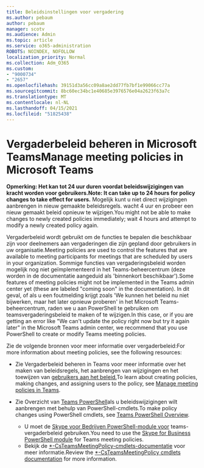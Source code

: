 ```yaml
---
title: Beleidsinstellingen voor vergadering
ms.author: pebaum
author: pebaum
manager: scotv
ms.audience: Admin
ms.topic: article
ms.service: o365-administration
ROBOTS: NOINDEX, NOFOLLOW
localization_priority: Normal
ms.collection: Adm_O365
ms.custom:
- "9000734"
- "2657"
ms.openlocfilehash: 39151d3a56cc09a8ae2dd77fb7bf1e99066cc77a
ms.sourcegitcommit: 8bc60ec34bc1e40685e3976576e04a2623f63a7c
ms.translationtype: MT
ms.contentlocale: nl-NL
ms.lasthandoff: 04/15/2021
ms.locfileid: "51825438"
---
```

# <a name="manage-meeting-policies-in-microsoft-teams"></a><span data-ttu-id="b25d1-102">Vergaderbeleid beheren in Microsoft Teams</span><span class="sxs-lookup"><span data-stu-id="b25d1-102">Manage meeting policies in Microsoft Teams</span></span>

<span data-ttu-id="b25d1-103">**Opmerking: Het kan tot 24 uur duren voordat beleidswijzigingen van kracht worden voor gebruikers.**</span><span class="sxs-lookup"><span data-stu-id="b25d1-103">**Note: It can take up to 24 hours for policy changes to take effect for users.**</span></span> <span data-ttu-id="b25d1-104">Mogelijk kunt u niet direct wijzigingen aanbrengen in nieuw gemaakte beleidsregels. wacht 4 uur en probeer een nieuw gemaakt beleid opnieuw te wijzigen.</span><span class="sxs-lookup"><span data-stu-id="b25d1-104">You might not be able to make changes to newly created policies immediately; wait 4 hours and attempt to modify a newly created policy again.</span></span>

<span data-ttu-id="b25d1-105">Vergaderbeleid wordt gebruikt om de functies te bepalen die beschikbaar zijn voor deelnemers aan vergaderingen die zijn gepland door gebruikers in uw organisatie.</span><span class="sxs-lookup"><span data-stu-id="b25d1-105">Meeting policies are used to control the features that are available to meeting participants for meetings that are scheduled by users in your organization.</span></span> <span data-ttu-id="b25d1-106">Sommige functies van vergaderingsbeleid worden mogelijk nog niet geïmplementeerd in het Teams-beheercentrum (deze worden in de documentatie aangeduid als 'binnenkort beschikbaar').</span><span class="sxs-lookup"><span data-stu-id="b25d1-106">Some features of meeting policies might not be implemented in the Teams admin center yet (these are labeled "coming soon" in the documentation).</span></span> <span data-ttu-id="b25d1-107">In dit geval, of als u een foutmelding krijgt zoals 'We kunnen het beleid nu niet bijwerken, maar het later opnieuw proberen' in het Microsoft Teams-beheercentrum, raden we u aan PowerShell te gebruiken om teamsvergaderingsbeleid te maken of te wijzigen.</span><span class="sxs-lookup"><span data-stu-id="b25d1-107">In this case, or if you are getting an error like "We can't update the policy right now but try it again later" in the Microsoft Teams admin center, we recommend that you use PowerShell to create or modify Teams meeting policies.</span></span> 

<span data-ttu-id="b25d1-108">Zie de volgende bronnen voor meer informatie over vergaderbeleid:</span><span class="sxs-lookup"><span data-stu-id="b25d1-108">For more information about meeting policies, see the following resources:</span></span>

- <span data-ttu-id="b25d1-109">Zie Vergaderbeleid beheren in Teams voor meer informatie over het maken van beleidsregels, het aanbrengen van wijzigingen en het toewijzen van [gebruikers aan het beleid.](https://docs.microsoft.com/microsoftteams/meeting-policies-in-teams)</span><span class="sxs-lookup"><span data-stu-id="b25d1-109">To learn about creating policies, making changes, and assigning users to the policy, see [Manage meeting policies in Teams](https://docs.microsoft.com/microsoftteams/meeting-policies-in-teams).</span></span>

- <span data-ttu-id="b25d1-110">Zie Overzicht van [Teams PowerShell](https://docs.microsoft.com/microsoftteams/teams-powershell-overview)als u beleidswijzigingen wilt aanbrengen met behulp van PowerShell-cmdlets.</span><span class="sxs-lookup"><span data-stu-id="b25d1-110">To make policy changes using PowerShell cmdlets, see [Teams PowerShell Overview](https://docs.microsoft.com/microsoftteams/teams-powershell-overview).</span></span> 
    - <span data-ttu-id="b25d1-111">U moet de [Skype voor Bedrijven PowerShell-module voor](https://docs.microsoft.com/skypeforbusiness/set-up-your-computer-for-windows-powershell/download-and-install-the-skype-for-business-online-connector) teams-vergaderbeleid gebruiken.</span><span class="sxs-lookup"><span data-stu-id="b25d1-111">You need to use the [Skype for Business PowerShell module](https://docs.microsoft.com/skypeforbusiness/set-up-your-computer-for-windows-powershell/download-and-install-the-skype-for-business-online-connector) for Teams meeting policies.</span></span> 
    - <span data-ttu-id="b25d1-112">Bekijk de [\*-CsTeamsMeetingPolicy-cmdlets-documentatie](https://docs.microsoft.com/search/?search=CsTeamsMeetingPolicy&view=skype-ps) voor meer informatie.</span><span class="sxs-lookup"><span data-stu-id="b25d1-112">Review the [\*-CsTeamsMeetingPolicy cmdlets documentation](https://docs.microsoft.com/search/?search=CsTeamsMeetingPolicy&view=skype-ps) for more information.</span></span>

